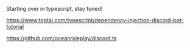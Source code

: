 Starting over in typescript, stay tuned!


https://www.toptal.com/typescript/dependency-injection-discord-bot-tutorial

https://github.com/oceanroleplay/discord.ts